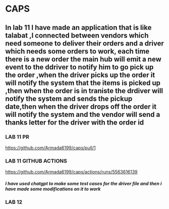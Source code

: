 # CAPS

## In lab 11 I have made an application that is like talabat ,I connected between vendors which need someone to deliver their orders and a driver which needs some orders to work, each time there is a new order  the main hub will emit a new event to the ddriver to notify him to go pick up the order ,when the driver picks up the order it will notify the system that the items is picked up ,then when the order is in traniste the drdiver will notify the system and sends the pickup date,then when the driver drops off the order it will notify the system and the vendor will send a thanks letter for the driver with the order id 

### LAB 11 PR

<https://github.com/Armada6199/caps/pull/1>

### LAB 11 GITHUB ACTIONS

<https://github.com/Armada6199/caps/actions/runs/5563616139>

##### I have used chatgpt to make some test cases for the driver file and then i have made some modifications on it to work


### LAB 12
